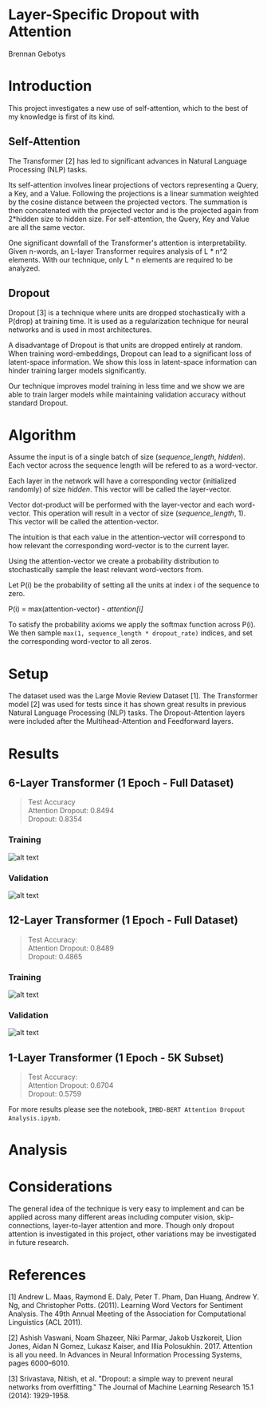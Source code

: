 # Layer-Specific Dropout with Attention
Brennan Gebotys

# Introduction

This project investigates a new use of self-attention, which to the best of my knowledge is first of its kind. 

## Self-Attention

The Transformer [2] has led to significant advances in Natural Language Processing (NLP) tasks.

Its self-attention involves linear projections of vectors representing a Query, a Key, and a Value. Following the projections is a linear summation weighted by the cosine distance between the projected vectors. The summation is then concatenated with the projected vector and is the projected again from 2*hidden size to hidden size. For self-attention, the Query, Key and Value are all the same vector. 

One significant downfall of the Transformer's attention is interpretability. Given n-words, an L-layer Transformer requires analysis of L * n^2 elements. With our technique, only L * n elements are required to be analyzed.  

## Dropout

Dropout [3] is a technique where units are dropped stochastically with a P(drop) at training time. It is used as a regularization technique for neural networks and is used in most architectures.

A disadvantage of Dropout is that units are dropped entirely at random. When training word-embeddings, Dropout can lead to a significant loss of latent-space information. We show this loss in latent-space information can hinder training larger models significantly. 

Our technique improves model training in less time and we show we are able to train larger models while maintaining validation accuracy without standard Dropout. 

# Algorithm

Assume the input is of a single batch of size (*sequence_length*, *hidden*). Each vector across the sequence length will be refered to as a word-vector.

Each layer in the network will have a corresponding vector (initialized randomly) of size *hidden*. This vector will be called the layer-vector. 

Vector dot-product will be performed with the layer-vector and each word-vector. This operation will result in a vector of size (*sequence_length*, 1). This vector will be called the attention-vector. 

The intuition is that each value in the attention-vector will correspond to how relevant the corresponding word-vector is to the current layer. 

Using the attention-vector we create a probability distribution to stochastically sample the least relevant word-vectors from. 

Let P(i) be the probability of setting all the units at index i of the sequence to zero. 

P(i) = max(attention-vector) - *attention[i]*

To satisfy the probability axioms we apply the softmax function across P(i). We then sample `max(1, sequence_length * dropout_rate)` indices, and set the corresponding word-vector to all zeros.

# Setup 

The dataset used was the Large Movie Review Dataset [1]. The Transformer model [2] was used for tests since it has shown great results in previous Natural Language Processing (NLP) tasks. The Dropout-Attention layers were included after the Multihead-Attention and Feedforward layers. 

# Results

## 6-Layer Transformer (1 Epoch - Full Dataset)
> Test Accuracy <br/>
> Attention Dropout: 0.8494 <br/>
> Dropout: 0.8354 

### Training
![alt text](https://github.com/gebob19/Dropout-Attention/tree/master/images/6layer-train.png) 
### Validation
![alt text](https://github.com/gebob19/Dropout-Attention/tree/master/images/6layer-validation.png)

## 12-Layer Transformer (1 Epoch - Full Dataset)
> Test Accuracy: <br/>
> Attention Dropout:    0.8489 <br/>
> Dropout:              0.4865 

### Training
![alt text](https://github.com/gebob19/Dropout-Attention/tree/master/images/12layer-train.png)

### Validation
![alt text](https://github.com/gebob19/Dropout-Attention/tree/master/images/12layer-validation.png)

## 1-Layer Transformer (1 Epoch - 5K Subset)
> Test Accuracy: <br/>
> Attention Dropout: 0.6704 <br/>
> Dropout: 0.5759 

For more results please see the notebook, `IMBD-BERT Attention Dropout Analysis.ipynb`.

# Analysis



# Considerations 

The general idea of the technique is very easy to implement and can be applied across many different areas including computer vision, skip-connections, layer-to-layer attention and more. Though only dropout attention is investigated in this project, other variations may be investigated in future research.

# References

[1] Andrew L. Maas, Raymond E. Daly, Peter T. Pham, Dan Huang, Andrew Y. Ng, and Christopher Potts. (2011). Learning Word Vectors for Sentiment Analysis. The 49th Annual Meeting of the Association for Computational Linguistics (ACL 2011). 

[2] Ashish Vaswani, Noam Shazeer, Niki Parmar, Jakob Uszkoreit, Llion Jones, Aidan N Gomez, Lukasz Kaiser, and Illia Polosukhin. 2017. Attention is all you need. In Advances in Neural Information Processing Systems, pages 6000–6010.

[3] Srivastava, Nitish, et al. "Dropout: a simple way to prevent neural networks from overfitting." The Journal of Machine Learning Research 15.1 (2014): 1929-1958.

